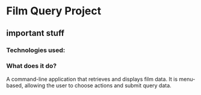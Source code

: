 # Film Query Project

## important stuff

### Technologies used:

### What does it do?
A command-line application that retrieves and displays film data. It is menu-based, allowing the user to choose actions and submit query data.

